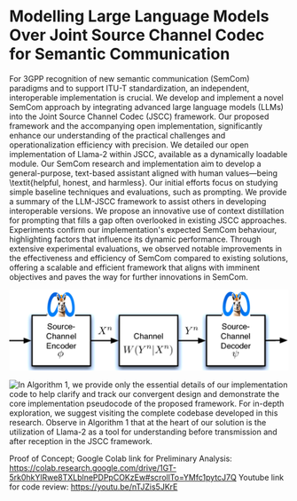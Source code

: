 # Modelling Large Language Models Over Joint Source Channel Codec for Semantic Communication

For 3GPP recognition of new semantic communication (SemCom) paradigms and to support ITU-T standardization, an independent, interoperable implementation is crucial. We develop and implement a novel SemCom approach by integrating advanced large language models (LLMs) into the Joint Source Channel Codec (JSCC) framework. Our proposed framework and the accompanying open implementation, significantly enhance our understanding of the practical challenges and operationalization efficiency with precision. We detailed our open implementation of Llama-2 within JSCC, available as a dynamically loadable module. Our SemCom research and implementation aim to develop a general-purpose, text-based assistant aligned with human values—being \textit{helpful, honest, and harmless}. Our initial efforts focus on studying simple baseline techniques and evaluations, such as prompting. We provide a summary of the LLM-JSCC framework to assist others in developing interoperable versions. We propose an innovative use of context distillation for prompting that fills a gap often overlooked in existing JSCC approaches. Experiments confirm our implementation's expected SemCom behaviour, highlighting factors that influence its dynamic performance. Through extensive experimental evaluations, we observed notable improvements in the effectiveness and efficiency of SemCom compared to existing solutions, offering a scalable and efficient framework that aligns with imminent objectives and paves the way for further innovations in SemCom.



![Conceptual view of the proposed SemCom Networking: Llama-2 over JSCC. The proposed notion of jointly training models centrally while deploying them in a distributed manner resonates strongly with the encoder-decoder transformer model, presenting a promising avenue for streamlined communication.](https://github.com/rajayarli/LLAMA2-JSCC/blob/8703621e24fbfd050020b62a46cb09a78915d5f5/llamajscc.png)

![In Algorithm 1, we provide only the essential details of our
implementation code to help clarify and track our convergent
design and demonstrate the core implementation pseudocode
of the proposed framework. For in-depth exploration, we
suggest visiting the complete
codebase developed in this research.
Observe in Algorithm 1 that at the heart of our solution is
the utilization of Llama-2 as a tool for understanding before
transmission and after reception in the JSCC framework.](https://github.com/rajayarli/LLAMA2-JSCC/blob/ec3ce6ff59994dabf3a37d5b0982031865f31a20/Algorithm11.png)

Proof of Concept; Google Colab link for Preliminary Analysis:
https://colab.research.google.com/drive/1GT-5rk0hkYlRwe8TXLblnePDPpCOKzEw#scrollTo=YMfc1pytcJ7Q 
Youtube link for code review:
https://youtu.be/nTJZis5JKrE 

